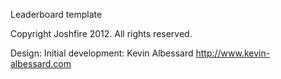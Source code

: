 Leaderboard template

Copyright Joshfire 2012. All rights reserved.

Design: 
Initial development: Kevin Albessard http://www.kevin-albessard.com
